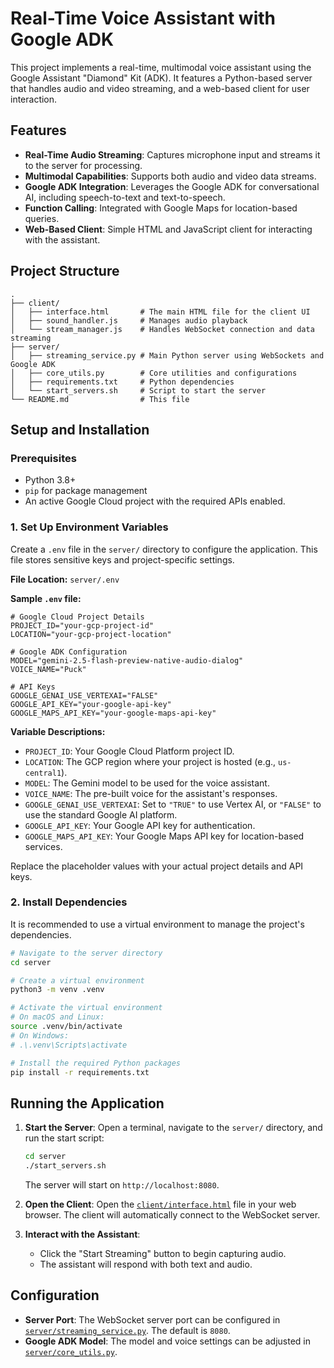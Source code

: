 # Real-Time Voice Assistant with Google ADK

This project implements a real-time, multimodal voice assistant using the Google Assistant "Diamond" Kit (ADK). It features a Python-based server that handles audio and video streaming, and a web-based client for user interaction.

## Features

- **Real-Time Audio Streaming**: Captures microphone input and streams it to the server for processing.
- **Multimodal Capabilities**: Supports both audio and video data streams.
- **Google ADK Integration**: Leverages the Google ADK for conversational AI, including speech-to-text and text-to-speech.
- **Function Calling**: Integrated with Google Maps for location-based queries.
- **Web-Based Client**: Simple HTML and JavaScript client for interacting with the assistant.

## Project Structure

```
.
├── client/
│   ├── interface.html       # The main HTML file for the client UI
│   ├── sound_handler.js     # Manages audio playback
│   └── stream_manager.js    # Handles WebSocket connection and data streaming
├── server/
│   ├── streaming_service.py # Main Python server using WebSockets and Google ADK
│   ├── core_utils.py        # Core utilities and configurations
│   ├── requirements.txt     # Python dependencies
│   └── start_servers.sh     # Script to start the server
└── README.md                # This file
```

## Setup and Installation

### Prerequisites

- Python 3.8+
- `pip` for package management
- An active Google Cloud project with the required APIs enabled.

### 1. Set Up Environment Variables

Create a `.env` file in the `server/` directory to configure the application. This file stores sensitive keys and project-specific settings.

**File Location:** `server/.env`

**Sample `.env` file:**
```
# Google Cloud Project Details
PROJECT_ID="your-gcp-project-id"
LOCATION="your-gcp-project-location"

# Google ADK Configuration
MODEL="gemini-2.5-flash-preview-native-audio-dialog"
VOICE_NAME="Puck"

# API Keys
GOOGLE_GENAI_USE_VERTEXAI="FALSE"
GOOGLE_API_KEY="your-google-api-key"
GOOGLE_MAPS_API_KEY="your-google-maps-api-key"
```

**Variable Descriptions:**
- `PROJECT_ID`: Your Google Cloud Platform project ID.
- `LOCATION`: The GCP region where your project is hosted (e.g., `us-central1`).
- `MODEL`: The Gemini model to be used for the voice assistant.
- `VOICE_NAME`: The pre-built voice for the assistant's responses.
- `GOOGLE_GENAI_USE_VERTEXAI`: Set to `"TRUE"` to use Vertex AI, or `"FALSE"` to use the standard Google AI platform.
- `GOOGLE_API_KEY`: Your Google API key for authentication.
- `GOOGLE_MAPS_API_KEY`: Your Google Maps API key for location-based services.

Replace the placeholder values with your actual project details and API keys.

### 2. Install Dependencies

It is recommended to use a virtual environment to manage the project's dependencies.

```bash
# Navigate to the server directory
cd server

# Create a virtual environment
python3 -m venv .venv

# Activate the virtual environment
# On macOS and Linux:
source .venv/bin/activate
# On Windows:
# .\.venv\Scripts\activate

# Install the required Python packages
pip install -r requirements.txt
```

## Running the Application

1.  **Start the Server**:
    Open a terminal, navigate to the `server/` directory, and run the start script:

    ```bash
    cd server
    ./start_servers.sh
    ```

    The server will start on `http://localhost:8080`.

2.  **Open the Client**:
    Open the [`client/interface.html`](client/interface.html) file in your web browser. The client will automatically connect to the WebSocket server.

3.  **Interact with the Assistant**:
    - Click the "Start Streaming" button to begin capturing audio.
    - The assistant will respond with both text and audio.

## Configuration

- **Server Port**: The WebSocket server port can be configured in [`server/streaming_service.py`](server/streaming_service.py). The default is `8080`.
- **Google ADK Model**: The model and voice settings can be adjusted in [`server/core_utils.py`](server/core_utils.py).
